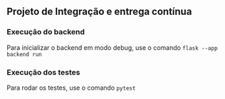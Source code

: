 ## Projeto de Integração e entrega contínua
### Execução do backend
Para inicializar o backend em modo debug, use o comando ```flask --app backend run```

### Execução dos testes
Para rodar os testes, use o comando ```pytest```
